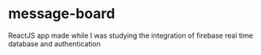 # message-board
ReactJS app made while I was studying the integration of firebase real time database and authentication
